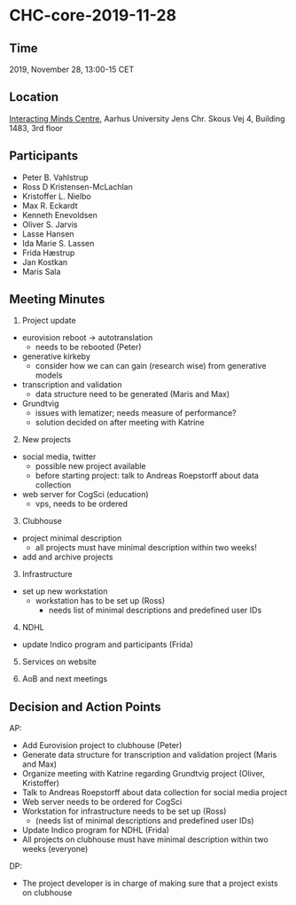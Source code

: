 # CHC-core-2019-11-28 #

## Time ##
2019, November 28, 13:00-15 CET

## Location ##
[Interacting Minds Centre](http://www.au.dk/om/organisation/find-au/bygningskort/?b=1483), Aarhus University
Jens Chr. Skous Vej 4, Building 1483, 3rd floor

## Participants ##
- Peter B. Vahlstrup
- Ross D Kristensen-McLachlan
- Kristoffer L. Nielbo
- Max R. Eckardt
- Kenneth Enevoldsen
- Oliver S. Jarvis
- Lasse Hansen
- Ida Marie S. Lassen
- Frida Hæstrup
- Jan Kostkan
- Maris Sala

## Meeting Minutes ##


1. Project update
  - eurovision reboot -> autotranslation
      - needs to be rebooted (Peter)
  - generative kirkeby
      - consider how we can can gain (research wise) from generative models 
  - transcription and validation
      - data structure need to be generated (Maris and Max)
  - Grundtvig
      - issues with lematizer; needs measure of performance?
      - solution decided on after meeting with Katrine 
  
2. New projects
  - social media, twitter
      - possible new project available
      - before starting project: talk to Andreas Roepstorff about data collection
  - web server for CogSci (education)
      - vps, needs to be ordered 

3. Clubhouse
  - project minimal description
      - all projects must have minimal description within two weeks!
  - add and archive projects

3. Infrastructure
  - set up new workstation
      - workstation has to be set up (Ross)
         - needs list of minimal descriptions and predefined user IDs 

4. NDHL
  - update Indico program and participants (Frida)

5. Services on website

6. AoB and next meetings



## Decision and Action Points ##

AP:
- Add Eurovision project to clubhouse (Peter)
- Generate data structure for transcription and validation project (Maris and Max)
- Organize meeting with Katrine regarding Grundtvig project (Oliver, Kristoffer)
- Talk to Andreas Roepstorff about data collection for social media project
- Web server needs to be ordered for CogSci
- Workstation for infrastructure needs to be set up (Ross)
    - (needs list of minimal descriptions and predefined user IDs)
- Update Indico program for NDHL (Frida)
- All projects on clubhouse must have minimal description within two weeks (everyone)

DP:
- The project developer is in charge of making sure that a project exists on clubhouse
